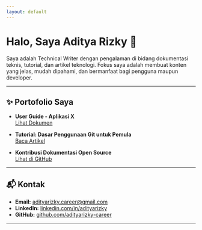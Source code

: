 ```yaml
---
layout: default
---
```


# Halo, Saya Aditya Rizky 👋

Saya adalah Technical Writer dengan pengalaman di bidang dokumentasi teknis, tutorial, dan artikel teknologi. Fokus saya adalah membuat konten yang jelas, mudah dipahami, dan bermanfaat bagi pengguna maupun developer.

---

## ✨ Portofolio Saya

- **User Guide - Aplikasi X**  
  [Lihat Dokumen](https://link-dokumen-kamu.com)

- **Tutorial: Dasar Penggunaan Git untuk Pemula**  
  [Baca Artikel](https://link-artikel-kamu.com)

- **Kontribusi Dokumentasi Open Source**  
  [Lihat di GitHub](https://github.com/username)

---

## 📬 Kontak

- **Email:** adityarizky.career@gmail.com  
- **LinkedIn:** [linkedin.com/in/adityarizky](https://linkedin.com/in/adityarizky)  
- **GitHub:** [github.com/adityarizky-career](https://github.com/adityarizky-career)  

---
